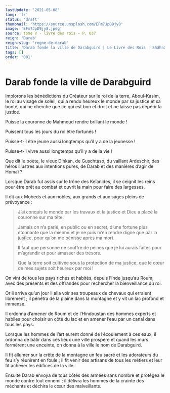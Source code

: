 ```yaml
---
lastUpdate: '2021-05-08'
lang: 'fr'
status: 'draft'
thumbnail: 'https://source.unsplash.com/EFm7JpD9jy8'
image: 'EFm7JpD9jy8.jpeg'
source: tome V - livre des rois - P. 037
reign: 'Darab'
reign-slug: 'regne-de-darab'
title: 'Darab fonde la ville de Darabguird | Le Livre des Rois | Shâhnâmeh'
tags: []
order: '001'
---
```


# Darab fonde la ville de Darabguird

Implorons les bénédictions du Créateur sur le roi de la terre, Aboul-Kasim, le roi au visage de soleil, qui a rendu heureux le monde par sa justice et sa bonté, qui ne cherche que ce qui est bon et droit et ne laisse pas dépérir la justice.

Puisse la couronne de Mahmoud rendre brillant le monde !

Puissent tous les jours du roi être fortunés !

Puisse-t-il être jeune aussi longtemps qu’il y a de la jeunesse !

Puisse-t-il vivre aussi longtemps qu’il y a de la vie !

Que dit le poète, le vieux Dihkan, de Guschtasp, du vaillant Ardeschir, des héros illustres aux intentions pures, de Darab et des manières d’agir de Homaï ?

Lorsque Darab fut assis sur le trône des Keïanides, il se ceignit les reins pour être prêt au combat et ouvrit la main pour faire des largesses.

Il dit aux Mobeds et aux nobles, aux grands et aux sages pleins de prévoyance :

> J’ai conquis le monde par les travaux et la justice et Dieu a placé la couronne sur ma tête.
>
> Jamais on n’a parlé, en public ou en secret, d’une fortune plus étonnante que la mienne et je ne puis m’en rendre digne que par la justice, pour qu’on me bénisse après ma mort.
>
> Il faut que personne ne souffre de peines que je lui aurais faites pour m’agrandir et pour amasser des trésors.
>
> Que la terre soit cultivée sous la protection de ma justice, que le cœur de mes sujets soit heureux par moi !

On vint de tous les pays riches et habités, depuis l’Inde jusqu’au Roum, avec des présents et des offrandes pour rechercher la bienveillance du roi.

Or il arriva qu’un jour il alla voir ses troupeaux de chevaux qui erraient librement ; il pénétra de la plaine dans la montagne et y vit un lac profond et immense.

Il ordonna d’amener de Roum et de l’Hindoustan des hommes experts et habiles pour choisir un côté du lac et en amener l’eau par un canal dans tous les pays.

Lorsque les hommes de l’art eurent donné de l’écoulement à ces eaux, il ordonna de bâtir dans ces lieux une ville prospère et quand les murs formèrent une enceinte, on donna à la ville le nom de Darabguird.

Il fit allumer sur la crête de la montagne un feu sacré et les adorateurs du feu s’y réunirent en foule ; il fit venir des artisans de tous les métiers et leur fit achever les édifices de la ville.

Ensuite Darab envoya de tous côtés des armées sans nombre et protégea le monde contre tout ennemi ; il délivra les hommes de la crainte des méchants et déchira le cœur des malveillants.
